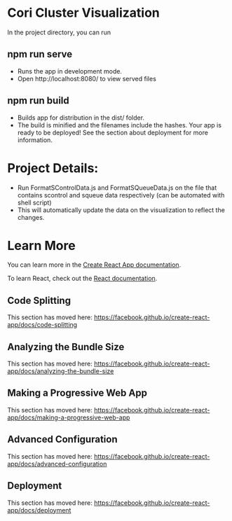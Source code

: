 # Cori Cluster Visualization

In the project directory, you can run

## npm run serve
- Runs the app in development mode.
- Open http://localhost:8080/ to view served files

## npm run build
- Builds app for distribution in the dist/ folder.  
- The build is minified and the filenames include the hashes. Your app is ready to be deployed! See the section about deployment for more information.


# Project Details:
- Run FormatSControlData.js and FormatSQueueData.js on the file that contains scontrol and squeue data respectively (can be automated with shell script)
- This will automatically update the data on the visualization to reflect the changes.


# Learn More

You can learn more in the [Create React App documentation](https://facebook.github.io/create-react-app/docs/getting-started).

To learn React, check out the [React documentation](https://reactjs.org/).

## Code Splitting

This section has moved here: https://facebook.github.io/create-react-app/docs/code-splitting

## Analyzing the Bundle Size

This section has moved here: https://facebook.github.io/create-react-app/docs/analyzing-the-bundle-size

## Making a Progressive Web App

This section has moved here: https://facebook.github.io/create-react-app/docs/making-a-progressive-web-app

## Advanced Configuration

This section has moved here: https://facebook.github.io/create-react-app/docs/advanced-configuration

## Deployment

This section has moved here: https://facebook.github.io/create-react-app/docs/deployment


